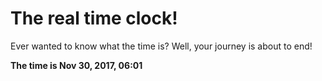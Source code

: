# The real time clock!

Ever wanted to know what the time is? Well, your journey is about to end!

**The time is Nov 30, 2017, 06:01**